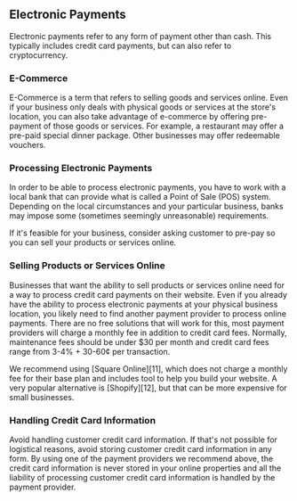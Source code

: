 ## Electronic Payments <a name="electronic-payments"></a>

Electronic payments refer to any form of payment other than cash. This typically includes credit
card payments, but can also refer to cryptocurrency.


### E-Commerce

E-Commerce is a term that refers to selling goods and services online. Even if your business only
deals with physical goods or services at the store's location, you can also take advantage of
e-commerce by offering pre-payment of those goods or services. For example, a restaurant may offer
a pre-paid special dinner package. Other businesses may offer redeemable vouchers.


### Processing Electronic Payments

In order to be able to process electronic payments, you have to work with a local bank that can provide
what is called a Point of Sale (POS) system. Depending on the local circumstances and your
particular business, banks may impose some (sometimes seemingly unreasonable) requirements.

If it's feasible for your business, consider asking customer to pre-pay so you can sell your
products or services online.


### Selling Products or Services Online

Businesses that want the ability to sell products or services online need for a way to process
credit card payments on their website. Even if you already have the ability to process electronic
payments at your physical business location, you likely need to find another payment provider to
process online payments. There are no free solutions that will work for this, most payment providers
will charge a monthly fee in addition to credit card fees. Normally, maintenance fees should be
under $30 per month and credit card fees range from 3-4% + 30-60¢ per transaction.

We recommend using [Square Online][11], which does not charge a
monthly fee for their base plan and includes tool to help you build your website. A very popular
alternative is [Shopify][12], but that can be more expensive for small
businesses.


### Handling Credit Card Information

Avoid handling customer credit card information. If that's not possible for logistical reasons,
avoid storing customer credit card information in any form. By using one of the payment providers we
recommend above, the credit card information is never stored in your online properties and all the
liability of processing customer credit card information is handled by the payment provider.
